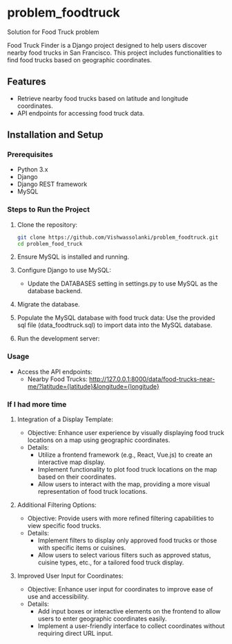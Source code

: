 # problem_foodtruck
Solution for Food Truck problem

Food Truck Finder is a Django project designed to help users discover nearby food trucks in San Francisco. This project includes functionalities to find food trucks based on geographic coordinates.

## Features

- Retrieve nearby food trucks based on latitude and longitude coordinates.
- API endpoints for accessing food truck data.

## Installation and Setup

### Prerequisites

- Python 3.x
- Django
- Django REST framework
- MySQL

### Steps to Run the Project

1. Clone the repository:

   ```bash
   git clone https://github.com/Vishwassolanki/problem_foodtruck.git
   cd problem_food_truck
2. Ensure MySQL is installed and running.
3. Configure Django to use MySQL:
    - Update the DATABASES setting in settings.py to use MySQL as the database backend.
4. Migrate the database.
5. Populate the MySQL database with food truck data:
    Use the provided sql file (data_foodtruck.sql) to import data into the MySQL database.
6. Run the development server:

### Usage
- Access the API endpoints:
  - Nearby Food Trucks: http://127.0.0.1:8000/data/food-trucks-near-me/?latitude={latitude}&longitude={longitude}

 ### If I had more time 
 1. Integration of a Display Template:

    - Objective: Enhance user experience by visually displaying food truck locations on a map using geographic coordinates.
    - Details:
      - Utilize a frontend framework (e.g., React, Vue.js) to create an interactive map display.
      - Implement functionality to plot food truck locations on the map based on their coordinates.
      - Allow users to interact with the map, providing a more visual representation of food truck locations.
     
 2. Additional Filtering Options:

    - Objective: Provide users with more refined filtering capabilities to view specific food trucks.
    - Details:
      - Implement filters to display only approved food trucks or those with specific items or cuisines.
      - Allow users to select various filters such as approved status, cuisine types, etc., for a tailored food truck display.
     
 3. Improved User Input for Coordinates:

    - Objective: Enhance user input for coordinates to improve ease of use and accessibility.
    - Details:
      - Add input boxes or interactive elements on the frontend to allow users to enter geographic coordinates easily.
      - Implement a user-friendly interface to collect coordinates without requiring direct URL input.
